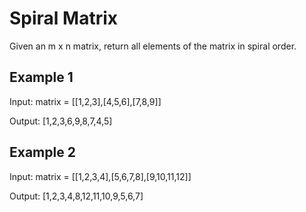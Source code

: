 # Spiral Matrix

Given an m x n matrix, return all elements of the matrix in spiral order.

## Example 1

Input: matrix = [[1,2,3],[4,5,6],[7,8,9]]

Output: [1,2,3,6,9,8,7,4,5]

## Example 2

Input: matrix = [[1,2,3,4],[5,6,7,8],[9,10,11,12]]

Output: [1,2,3,4,8,12,11,10,9,5,6,7]
